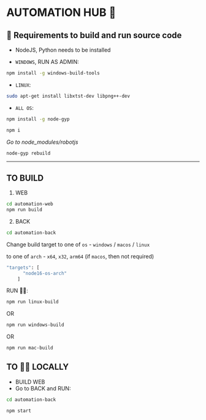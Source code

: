 # AUTOMATION HUB 🦾

## 📍 Requirements to build and run source code

- NodeJS, Python needs to be installed
<!-- Node gyp also use build tools (choose for C++):
https://visualstudio.microsoft.com/thank-you-downloading-visual-studio/?sku=BuildTools

````bash
npm config set msvs_version 2017
``` -->
- `WINDOWS`, RUN AS ADMIN:
```bash
npm install -g windows-build-tools
````

- `LINUX`:

```bash
sudo apt-get install libxtst-dev libpng++-dev
```

- `ALL OS`:

```bash
npm install -g node-gyp
```

```bash
npm i
```

<i>Go to node_modules/robotjs</i>

```bash
node-gyp rebuild
```

---

## TO BUILD

1. WEB

```bash
cd automation-web
npm run build
```

2. BACK

```bash
cd automation-back
```

Change build target to one of `os` - `windows` / `macos` / `linux`

to one of `arch` -
`x64`, `x32`, `arm64` (if `macos`, then not required)

```bash
"targets": [
      "node16-os-arch"
    ]
```

RUN 🏃‍♂️:

```bash
npm run linux-build
```

OR

```bash
npm run windows-build
```

OR

```bash
npm run mac-build
```

## TO 🏃‍♂️ LOCALLY

- BUILD WEB
- Go to BACK and RUN:

```bash
cd automation-back
```

```bash
npm start
```
